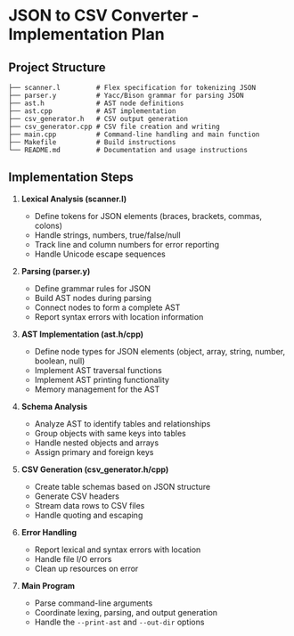 # JSON to CSV Converter - Implementation Plan

## Project Structure
```
├── scanner.l         # Flex specification for tokenizing JSON
├── parser.y          # Yacc/Bison grammar for parsing JSON
├── ast.h             # AST node definitions
├── ast.cpp           # AST implementation
├── csv_generator.h   # CSV output generation
├── csv_generator.cpp # CSV file creation and writing
├── main.cpp          # Command-line handling and main function
├── Makefile          # Build instructions
└── README.md         # Documentation and usage instructions
```

## Implementation Steps

1. **Lexical Analysis (scanner.l)**
   - Define tokens for JSON elements (braces, brackets, commas, colons)
   - Handle strings, numbers, true/false/null
   - Track line and column numbers for error reporting
   - Handle Unicode escape sequences

2. **Parsing (parser.y)**
   - Define grammar rules for JSON
   - Build AST nodes during parsing
   - Connect nodes to form a complete AST
   - Report syntax errors with location information

3. **AST Implementation (ast.h/cpp)**
   - Define node types for JSON elements (object, array, string, number, boolean, null)
   - Implement AST traversal functions
   - Implement AST printing functionality
   - Memory management for the AST

4. **Schema Analysis**
   - Analyze AST to identify tables and relationships
   - Group objects with same keys into tables
   - Handle nested objects and arrays
   - Assign primary and foreign keys

5. **CSV Generation (csv_generator.h/cpp)**
   - Create table schemas based on JSON structure
   - Generate CSV headers
   - Stream data rows to CSV files
   - Handle quoting and escaping

6. **Error Handling**
   - Report lexical and syntax errors with location
   - Handle file I/O errors
   - Clean up resources on error

7. **Main Program**
   - Parse command-line arguments
   - Coordinate lexing, parsing, and output generation
   - Handle the `--print-ast` and `--out-dir` options
